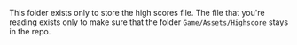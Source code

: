 This folder exists only to store the high scores file. The file that you're reading exists only to make sure that the folder `Game/Assets/Highscore` stays in the repo.
